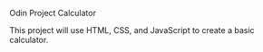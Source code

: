 Odin Project Calculator

This project will use HTML, CSS, and JavaScript to create a basic calculator. 
